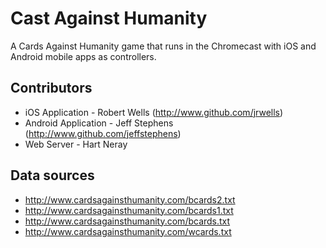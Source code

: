 # Cast Against Humanity
A Cards Against Humanity game that runs in the Chromecast with iOS and Android
mobile apps as controllers.

## Contributors
* iOS Application - Robert Wells (http://www.github.com/jrwells)
* Android Application - Jeff Stephens (http://www.github.com/jeffstephens)
* Web Server - Hart Neray

## Data sources
* http://www.cardsagainsthumanity.com/bcards2.txt
* http://www.cardsagainsthumanity.com/bcards1.txt
* http://www.cardsagainsthumanity.com/bcards.txt
* http://www.cardsagainsthumanity.com/wcards.txt